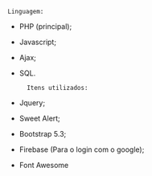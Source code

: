     Linguagem:
- PHP (principal);
- Javascript;
- Ajax;
- SQL.


        Itens utilizados:

- Jquery;
- Sweet Alert;
- Bootstrap 5.3;
- Firebase (Para o login com o google);
- Font Awesome
